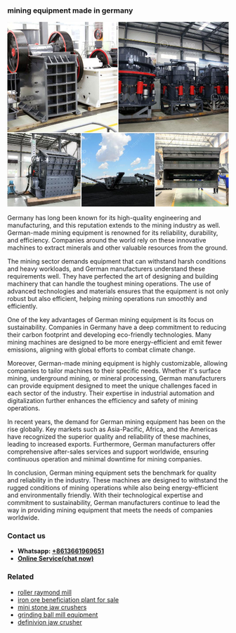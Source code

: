 <h3>mining equipment made in germany</h3><img src='1708322733.jpg' alt=''><p>Germany has long been known for its high-quality engineering and manufacturing, and this reputation extends to the mining industry as well. German-made mining equipment is renowned for its reliability, durability, and efficiency. Companies around the world rely on these innovative machines to extract minerals and other valuable resources from the ground.</p><p>The mining sector demands equipment that can withstand harsh conditions and heavy workloads, and German manufacturers understand these requirements well. They have perfected the art of designing and building machinery that can handle the toughest mining operations. The use of advanced technologies and materials ensures that the equipment is not only robust but also efficient, helping mining operations run smoothly and efficiently.</p><p>One of the key advantages of German mining equipment is its focus on sustainability. Companies in Germany have a deep commitment to reducing their carbon footprint and developing eco-friendly technologies. Many mining machines are designed to be more energy-efficient and emit fewer emissions, aligning with global efforts to combat climate change.</p><p>Moreover, German-made mining equipment is highly customizable, allowing companies to tailor machines to their specific needs. Whether it's surface mining, underground mining, or mineral processing, German manufacturers can provide equipment designed to meet the unique challenges faced in each sector of the industry. Their expertise in industrial automation and digitalization further enhances the efficiency and safety of mining operations.</p><p>In recent years, the demand for German mining equipment has been on the rise globally. Key markets such as Asia-Pacific, Africa, and the Americas have recognized the superior quality and reliability of these machines, leading to increased exports. Furthermore, German manufacturers offer comprehensive after-sales services and support worldwide, ensuring continuous operation and minimal downtime for mining companies.</p><p>In conclusion, German mining equipment sets the benchmark for quality and reliability in the industry. These machines are designed to withstand the rugged conditions of mining operations while also being energy-efficient and environmentally friendly. With their technological expertise and commitment to sustainability, German manufacturers continue to lead the way in providing mining equipment that meets the needs of companies worldwide.</p><h3>Contact us</h3><ul><li><strong>Whatsapp:&nbsp;<a href="https://wa.me/8613661969651">+8613661969651</a></strong></li><li><a href="https://swt.shibang-china.com/?git&amp;zhl&amp;mining equipment made in germany"><strong>Online Service(chat now)</strong></a></li></ul><h3>Related</h3><ul><li><a href='roller raymond mill.md'>roller raymond mill</a></li><li><a href='iron ore beneficiation plant for sale.md'>iron ore beneficiation plant for sale</a></li><li><a href='mini stone jaw crushers.md'>mini stone jaw crushers</a></li><li><a href='grinding ball mill equipment.md'>grinding ball mill equipment</a></li><li><a href='definivion jaw crusher.md'>definivion jaw crusher</a></li></ul>